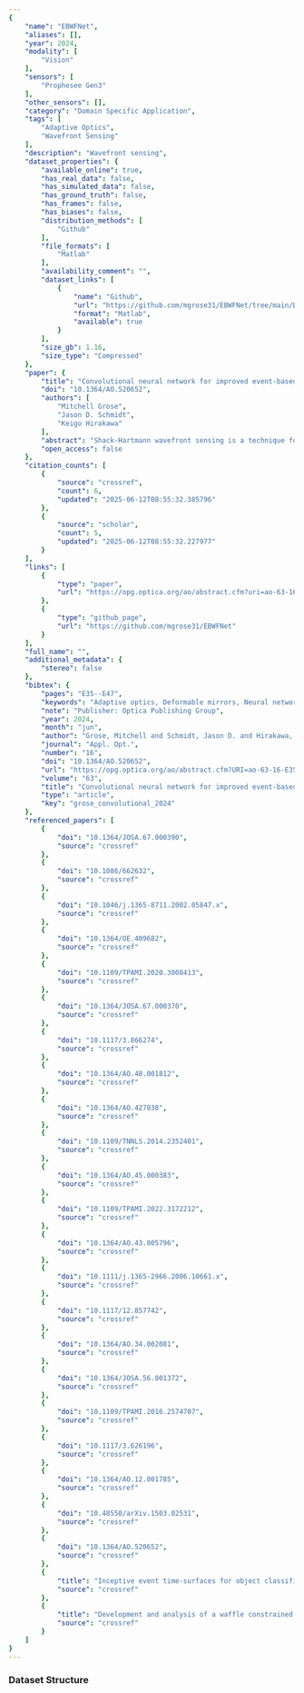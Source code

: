 ```yaml
---
{
    "name": "EBWFNet",
    "aliases": [],
    "year": 2024,
    "modality": [
        "Vision"
    ],
    "sensors": [
        "Prophesee Gen3"
    ],
    "other_sensors": [],
    "category": "Domain Specific Application",
    "tags": [
        "Adaptive Optics",
        "Wavefront Sensing"
    ],
    "description": "Wavefront sensing",
    "dataset_properties": {
        "available_online": true,
        "has_real_data": false,
        "has_simulated_data": false,
        "has_ground_truth": false,
        "has_frames": false,
        "has_biases": false,
        "distribution_methods": [
            "Github"
        ],
        "file_formats": [
            "Matlab"
        ],
        "availability_comment": "",
        "dataset_links": [
            {
                "name": "Github",
                "url": "https://github.com/mgrose31/EBWFNet/tree/main/Data_DISTRIBUTE",
                "format": "Matlab",
                "available": true
            }
        ],
        "size_gb": 1.16,
        "size_type": "Compressed"
    },
    "paper": {
        "title": "Convolutional neural network for improved event-based Shack-Hartmann wavefront reconstruction",
        "doi": "10.1364/AO.520652",
        "authors": [
            "Mitchell Grose",
            "Jason D. Schmidt",
            "Keigo Hirakawa"
        ],
        "abstract": "Shack-Hartmann wavefront sensing is a technique for measuring wavefront aberrations, whose use in adaptive optics relies on fast position tracking of an array of spots. These sensors conventionally use frame-based cameras operating at a fixed sampling rate to report pixel intensities, even though only a fraction of the pixels have signal. Prior in-lab experiments have shown feasibility of event-based cameras for Shack-Hartmann wavefront sensing (SHWFS), asynchronously reporting the spot locations as log intensity changes at a microsecond time scale. In our work, we propose a convolutional neural network (CNN) called event-based wavefront network (EBWFNet) that achieves highly accurate estimation of the spot centroid position in real time. We developed a custom Shack-Hartmann wavefront sensing hardware with a common aperture for the synchronized frame- and event-based cameras so that spot centroid locations computed from the frame-based camera may be used to train/test the event-CNN-based centroid position estimation method in an unsupervised manner. Field testing with this hardware allows us to conclude that the proposed EBWFNet achieves sub-pixel accuracy in real-world scenarios with substantial improvement over the state-of-the-art event-based SHWFS. An ablation study reveals the impact of data processing, CNN components, and training cost function; and an unoptimized MATLAB implementation is shown to run faster than 800\u00a0Hz on a single GPU.",
        "open_access": false
    },
    "citation_counts": [
        {
            "source": "crossref",
            "count": 6,
            "updated": "2025-06-12T08:55:32.385796"
        },
        {
            "source": "scholar",
            "count": 5,
            "updated": "2025-06-12T08:55:32.227977"
        }
    ],
    "links": [
        {
            "type": "paper",
            "url": "https://opg.optica.org/ao/abstract.cfm?uri=ao-63-16-E35"
        },
        {
            "type": "github_page",
            "url": "https://github.com/mgrose31/EBWFNet"
        }
    ],
    "full_name": "",
    "additional_metadata": {
        "stereo": false
    },
    "bibtex": {
        "pages": "E35--E47",
        "keywords": "Adaptive optics, Deformable mirrors, Neural networks, Optical systems, Wave front sensing, Wavefront aberrations",
        "note": "Publisher: Optica Publishing Group",
        "year": 2024,
        "month": "jun",
        "author": "Grose, Mitchell and Schmidt, Jason D. and Hirakawa, Keigo",
        "journal": "Appl. Opt.",
        "number": "16",
        "doi": "10.1364/AO.520652",
        "url": "https://opg.optica.org/ao/abstract.cfm?URI=ao-63-16-E35",
        "volume": "63",
        "title": "Convolutional neural network for improved event-based {Shack}-{Hartmann} wavefront reconstruction",
        "type": "article",
        "key": "grose_convolutional_2024"
    },
    "referenced_papers": [
        {
            "doi": "10.1364/JOSA.67.000390",
            "source": "crossref"
        },
        {
            "doi": "10.1086/662632",
            "source": "crossref"
        },
        {
            "doi": "10.1046/j.1365-8711.2002.05847.x",
            "source": "crossref"
        },
        {
            "doi": "10.1364/OE.409682",
            "source": "crossref"
        },
        {
            "doi": "10.1109/TPAMI.2020.3008413",
            "source": "crossref"
        },
        {
            "doi": "10.1364/JOSA.67.000370",
            "source": "crossref"
        },
        {
            "doi": "10.1117/3.866274",
            "source": "crossref"
        },
        {
            "doi": "10.1364/AO.48.001812",
            "source": "crossref"
        },
        {
            "doi": "10.1364/AO.427038",
            "source": "crossref"
        },
        {
            "doi": "10.1109/TNNLS.2014.2352401",
            "source": "crossref"
        },
        {
            "doi": "10.1364/AO.45.000383",
            "source": "crossref"
        },
        {
            "doi": "10.1109/TPAMI.2022.3172212",
            "source": "crossref"
        },
        {
            "doi": "10.1364/AO.43.005796",
            "source": "crossref"
        },
        {
            "doi": "10.1111/j.1365-2966.2006.10661.x",
            "source": "crossref"
        },
        {
            "doi": "10.1117/12.857742",
            "source": "crossref"
        },
        {
            "doi": "10.1364/AO.34.002081",
            "source": "crossref"
        },
        {
            "doi": "10.1364/JOSA.56.001372",
            "source": "crossref"
        },
        {
            "doi": "10.1109/TPAMI.2016.2574707",
            "source": "crossref"
        },
        {
            "doi": "10.1117/3.626196",
            "source": "crossref"
        },
        {
            "doi": "10.1364/AO.12.001785",
            "source": "crossref"
        },
        {
            "doi": "10.48550/arXiv.1503.02531",
            "source": "crossref"
        },
        {
            "doi": "10.1364/AO.520652",
            "source": "crossref"
        },
        {
            "title": "Inceptive event time-surfaces for object classification using neuromorphic cameras",
            "source": "crossref"
        },
        {
            "title": "Development and analysis of a waffle constrained reconstructor (WCR) for fried geometry adaptive optics systems",
            "source": "crossref"
        }
    ]
}
---
```


### Dataset Structure

